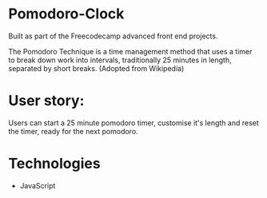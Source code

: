 # Pomodoro-Clock
Built as part of the Freecodecamp advanced front end projects.

The Pomodoro Technique is a time management method that uses a timer to break down work into intervals, traditionally 25 minutes in length, separated by short breaks. (Adopted from Wikipedia)

# User story:
Users can start a 25 minute pomodoro timer, customise it's length and reset the timer, ready for the next pomodoro.

# Technologies
* JavaScript
